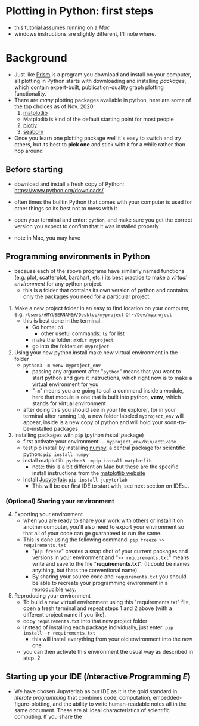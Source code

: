 # Plotting in Python: first steps
- this tutorial assumes running on a *Mac*
- windows instructions are slightly different, I'll note where.
# Background

- Just like [Prism](https://www.graphpad.com/scientific-software/prism/) is a program you download and install on your computer, all plotting in Python starts with downloading and installing *packages*, which contain expert-built, publication-quality graph plotting functionality.
- There are *many* plotting packages available in python, here are some of the top choices as of Nov. 2020:
  1. [matplotlib](https://matplotlib.org/tutorials/introductory/pyplot.html)
    - Matplotlib is kind of the default starting point for most people
  2. [plotly](https://plotly.com/python/getting-started/)
  3. [seaborn](https://seaborn.pydata.org/tutorial/function_overview.html)
- Once you learn one plotting package well it's easy to switch and try others, but its best to **pick one** and stick with it for a while rather than hop around

## Before starting
- download and install a fresh copy of Python: https://www.python.org/downloads/
- often times the builtin Python that comes with your computer is used for other things so its best not to mess with it
- open your terminal and enter: `python`, and make sure you get the correct version you expect to confirm that it was installed properly

- note in Mac, you may have
## Programming environments in Python
- because each of the above programs have similarly named functions (e.g. plot, scatterplot, barchart, etc.) its best practice to make a *virtual environment* for any python project.
  - this is a folder that contains its own version of python and contains only the packages you need for a particular project.

1. Make a new project folder in an easy to find location on your computer, e.g. `/Users/#MYUSERNAME#/Desktop/myproject` or `~/Dev/myproject`
   - this is best done in the terminal:
     - Go home: `cd`
       - other useful commands: `ls` for list
     - make the folder: `mkdir myproject`
     - go into the folder: `cd myproject`
2. Using your new python install make new virtual environment in the folder
   - `python3 -m venv myproject_env`
     - passing any argument after "`python`" means that you want to start python and give it instructions, which right now is to make a virtual environment for you
     - "`-m`" means you are going to call a command inside a *m*odule, here that module is one that is built into python, **venv**, which stands for *v*irtual *e*nvironment
   - after doing this you should see in your file explorer, (or in your terminal after running `ls`), a new folder labeled `myproject_env` will appear, inside is a new copy of python and will hold your soon-to-be-installed packages
3. Installing packages with `pip` (*p*ython *i*nstall *p*ackage)
   - first activate your environment: `. myproject_env/bin/activate`
   - test pip install by installing [numpy](https://numpy.org/), a central package for scientific python: `pip install numpy`
   - install matplotlib: `python3 -mpip install matplotlib`
     - note: this is a bit different on Mac but these are the specific install instructions from the [matplotlib website](https://matplotlib.org/3.3.2/faq/installing_faq.html)
   - Install [Jupyterlab](https://jupyter.org/): `pip install jupyterlab`
     - This will be our first IDE to start with, see next section on IDEs...

### (Optional) Sharing your environment
4. Exporting your environment
    - when you are ready to share your work with others or install it on another computer, you'll also need to export your environment so that all of your code can ge guaranteed to run the same.
    - This is done using the following command: `pip freeze >> requirements.txt`
      - "`pip freeze`" creates a snap shot of your current packages and versions in your environment and "`>> requirements.txt`" means write and save to the file "**requirements.txt**". (It could be names anything, but thats the conventional name)
      - By sharing your source code and `requirements.txt` you should be able to recreate your programming environment in a reproducible way.
5. Reproducing your environment
    - To build a new virtual environment using this "requirements.txt" file, open a fresh terminal and repeat steps 1 and 2 above (with a different project name if you like).
    - copy `requirements.txt` into that new project folder
    - instead of installing each package individually, just enter: `pip install -r requirements.txt`
      - this will install everything from your old environment into the new one
    - you can then activate this environment the usual way as described in step. 2
## Starting up your **IDE** (*I*nteractive *P*rogramming *E*)
 - We have chosen Jupyterlab as our IDE as it is the gold standard in *literate programming* that combines code, computation, embedded-figure-plotting, and the ability to write human-readable notes all in the same document. These are all ideal characteristics of scientific computing. If you share the